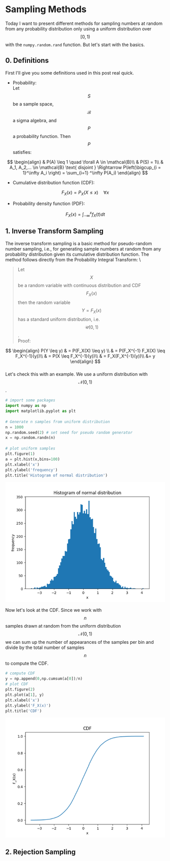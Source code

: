 # Sampling Methods

Today I want to present different methods for sampling numbers at random from any probability distribution only using a uniform distribution over $$[0, 1)$$ with the `numpy.random.rand` function. But let's start with the basics.

## 0. Definitions
First I'll give you some definitions used in this post real quick.

- Probability: \
Let $$S$$ be a sample space, $$\mathcal{B}$$ a sigma algebra, and $$P$$ a probability function. Then $$P$$ satisfies:

$$ 
\begin{align}
& P(A) \leq 1 \quad \forall A \in \mathcal{B}\\
& P(S) = 1\\
& A_1, A_2,... \in \mathcal{B} \text{ disjoint } \Rightarrow P\left(\bigcup_{i = 1}^\infty A_i \right) = \sum_{i=1}	^\infty P(A_i)
\end{align}
$$
- Cumulative distribution function (CDF):
  
$$
F_X(x) = P_X(X \leq x) \quad \forall x
$$

- Probability density function (PDF):

$$
F_X(x) = \int_{-\infty}^x f_X(t) dt
$$
  

## 1. Inverse Transform Sampling
The inverse transform sampling is a basic method for pseudo-random number sampling, i.e., for generating sample numbers at random from any probability distribution given its cumulative distribution function.
The method follows directly from the Probability Integral Transform: \
> Let $$X$$ be a random variable with continuous distribution and CDF $$F_X(x)$$ then the random variable $$Y= F_X(x)$$ has a standard uniform distribution, i.e. $$\mathcal{U}(0,1)$$.\
Proof:
  
$$
\begin{align}
P(Y \leq y) & = P(F_X(X) \leq y) \\
& = P(F_X^{-1} F_X(X) \leq F_X^{-1}(y))\\
& = P(X \leq  F_X^{-1}(y))\\
& = F_X(F_X^{-1}(y))\\
&= y
\end{align}
$$

### 
Let's check this with an example. We use a uniform distribution with $$\mathcal{N}(0,1)$$.
```Python
# import some packages
import numpy as np
import matplotlib.pyplot as plt

# Generate n samples from uniform distribution
n = 1000
np.random.seed(2) # set seed for pseudo random generator
x = np.random.randn(n)

# plot uniform samples
plt.figure(1)
a = plt.hist(x,bins=100)
plt.xlabel('x')
plt.ylabel('frequency')
plt.title('Histogram of normal distribution')
```

![alt text](https://github.com/ludwigwaibel/ludwigwaibel.github.io/blob/main/_img/sampling/normal_distribution.png?raw=true)

Now let's look at the CDF. Since we work with $$n$$ samples drawn at random from the uniform distribution $$\mathcal{N}(0,1)$$ we can sum up the number of appearances of the samples per bin and divide by the total number of samples $$n$$ to compute the CDF. 

```Python
# compute CDF
y = np.append(0,np.cumsum(a[0])/n)
# plot CDF
plt.figure(2)
plt.plot(a[1], y)
plt.xlabel('x')
plt.ylabel('F_X(x)')
plt.title('CDF')
```
![alt text](https://github.com/ludwigwaibel/ludwigwaibel.github.io/blob/main/_img/sampling/CDF.png?raw=true)

## 2. Rejection Sampling



